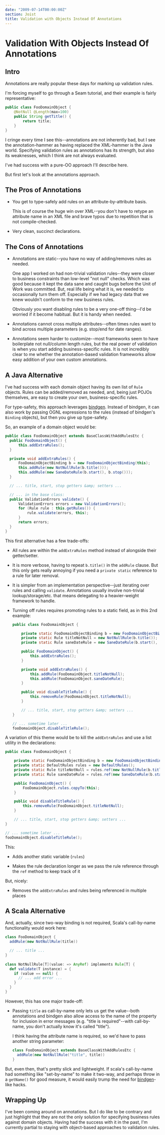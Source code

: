 ```yaml
---
date: "2009-07-14T00:00:00Z"
section: Joist
title: Validation with Objects Instead Of Annotations
---
```


Validation With Objects Instead Of Annotations
==============================================

Intro
-----

Annotations are really popular these days for marking up validation rules.

I'm forcing myself to go through a Seam tutorial, and their example is fairly representative:

```java
public class FooDomainObject {
    @NotNull @Length(max=100)
    public String getTitle() {
        return title;
    }
}
```

I cringe every time I see this--annotations are not inherently bad, but I see the annotation-hammer as having replaced the XML-hammer is the Java world. Specifying validation rules as annotations has its strength, but also its weaknesses, which I think are not always evaluated.

I've had success with a pure-OO approach I'll describe here.

But first let's look at the annotations approach.

The Pros of Annotations
-----------------------

* You get to type-safely add rules on an attribute-by-attribute basis.

  This is of course the huge win over XML--you don't have to retype an attribute name in an XML file and brave typos due to repetition that is not compile-checked.

* Very clean, succinct declarations.

The Cons of Annotations
-----------------------

* Annotations are static--you have no way of adding/removes rules as needed.

  One app I worked on had non-trivial validation rules--they were closer to business constraints than low-level "not null" checks. Which was good because it kept the data sane and caught bugs before the Unit of Work was committed. But, real life being what it is, we needed to occasionally turn them off. Especially if we had legacy data that we knew wouldn't conform to the new business rules.

  Obviously you want disabling rules to be a very one-off thing--I'd be worried if it become habitual. But it is handy when needed.

* Annotations cannot cross multiple attributes--often times rules want to bind across multiple parameters (e.g. stop/end for date ranges).

* Annotations seem harder to customize--most frameworks seem to have boilerplate not null/column length rules, but the real power of validation is when you start adding business-specific rules. It is not incredibly clear to me whether the annotation-based validation frameworks allow easy addition of your own custom annotations.

A Java Alternative
------------------

I've had success with each domain object having its own list of `Rule` objects. Rules can be added/removed as needed, and, being just POJOs themselves, are easy to create your own, business-specific rules.

For type-safety, this approach leverages [bindgen](http://joist.ws/bindgen.html). Instead of bindgen, it can also work by passing OGNL expressions to the rules (instead of bindgen's `Binding` objects), but then you give up type-safety.

So, an example of a domain object would be:

```java
public class FooDomainObject extends BaseClassWithAddRulesEtc {
  public FooDomainObject() {
      this.addExtraRules();
  }

  private void addExtraRules() {
      FooDomainObjectBinding b = new FooDomainObjectBinding(this);
      this.addRule(new NotNullRule(b.title()));
      this.addRule(new SaneDateRule(b.start(), b.stop()));
  }

  // ... title, start, stop getters &amp; setters ...

  // ... in the base class:
  public ValidationErrors validate() {
      ValidationErrors errors = new ValidationErrors();
      for (Rule rule : this.getRules()) {
          rule.validate(errors, this);
      }
      return errors;
  }
}
```

This first alternative has a few trade-offs:

* All rules are within the `addExtraRules` method instead of alongside their getter/setter.

* It is more verbose, having to repeat `b.title()` in the `addRule` clause. But this only gets really annoying if you need a `private static` reference to a rule for later removal.

* It is simpler from an implementation perspective--just iterating over rules and calling `validate`. Annotations usually involve non-trivial lookup/storage/etc. that means delegating to a heavier-weight framework to handle.

* Turning off rules requires promoting rules to a static field, as in this 2nd example:

  ```java
  public class FooDomainObject {

      private static FooDomainObjectBinding b = new FooDomainObjectBinding();
      private static Rule titleNotNull = new NotNullRule(b.title());
      private static Rule saneDateRule = new SaneDateRule(b.start(), b.end());

      public FooDomainObject() {
          this.addExtraRules();
      }

      private void addExtraRules() {
          this.addRule(FooDomainObject.titleNotNull);
          this.addRule(FooDomainObject.saneDateRule);
      }

      public void disableTitleRule() {
          this.removeRule(FooDomainObject.titleNotNull);
      }

      // ... title, start, stop getters &amp; setters ...
  }

  // ... sometime later ...
  fooDomainObject.disableTitleRule();
  ```

A variation of this theme would be to kill the `addExtraRules` and use a list utility in the declarations:

```java
public class FooDomainObject {

    private static FooDomainObjectBinding b = new FooDomainObjectBinding();
    private static DefaultRules rules = new DefaultRules();
    private static Rule titleNotNull = rules.ref(new NotNullRule(b.title()));
    private static Rule saneDateRule = rules.ref(new SaneDateRule(b.start(), b.end()));

    public FooDomainObject() {
        FooDomainObject.rules.copyTo(this);
    }

    public void disableTitleRule() {
        this.removeRule(FooDomainObject.titleNotNull);
    }

    // ... title, start, stop getters &amp; setters ...
}

// ... sometime later ...
fooDomainObject.disableTitleRule();
```

This:

* Adds another static variable (`rules`)

* Makes the rule declaration longer as we pass the rule reference through the `ref` method to keep track of it 

But, nicely:

* Removes the `addExtraRules` and rules being referenced in multiple places

A Scala Alternative
-------------------

And, actually, since two-way binding is not required, Scala's call-by-name functionality would work here:

```scala
class FooDomainObject {
  addRule(new NotNullRule(title))

  // ... title ...
}
   
class NotNullRule[T](value: => AnyRef) implements Rule[T] {
  def validate(T instance) = {
    if (value == null) {
      // ... add error ...
    }
  }
}
```

However, this has one major trade-off:

* Passing `title` as call-by-name only lets us get the value--both annotations and bindgen also allow access to the name of the property for inclusion in error messages (e.g. "title is required"--with call-by-name, you don't actually know it's called "title").

  I think having the attribute name is required, so we'd have to pass another string parameter:

  ```scala
  class FooDomainObject extends BaseClassWithAddRulesEtc {
    addRule(new NotNullRule("title", title))
  }
  ```

But, even then, that's pretty slick and lightweight. If scala's call-by-name had something like "set-by-name" to make it two-way, and perhaps throw in a `getName()` for good measure, it would easily trump the need for [bindgen](http://joist.ws/bindgen.html)-like hacks.

Wrapping Up
-----------

I've been coming around on annotations. But I do like to be contrary and just highlight that they are not the only solution for specifying business rules against domain objects. Having had the success with it in the past, I'm currently partial to staying with object-based approaches to validation rules.


